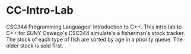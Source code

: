 # CC-Intro-Lab
CSC344 Programming Languages' Introduction to C++.
This intro lab to C++ for SUNY Oswego's CSC344 simulate's a fisherman's stock tracker.
The stock of each type of fish are sorted by age in a priority queue. The older stock is sold first.
